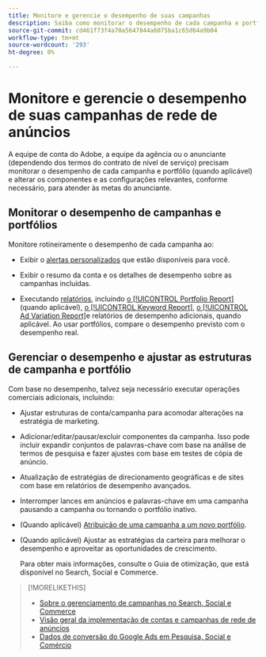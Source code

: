 ```yaml
---
title: Monitore e gerencie o desempenho de suas campanhas
description: Saiba como monitorar o desempenho de cada campanha e portfólio e fazer alterações para atingir suas metas.
source-git-commit: cd461f73f4a70a5647844a6075ba1c65d64a9b04
workflow-type: tm+mt
source-wordcount: '293'
ht-degree: 0%

---
```


# Monitore e gerencie o desempenho de suas campanhas de rede de anúncios

A equipe de conta do Adobe, a equipe da agência ou o anunciante (dependendo dos termos do contrato de nível de serviço) precisam monitorar o desempenho de cada campanha e portfólio (quando aplicável) e alterar os componentes e as configurações relevantes, conforme necessário, para atender às metas do anunciante.

## Monitorar o desempenho de campanhas e portfólios

Monitore rotineiramente o desempenho de cada campanha ao:

* Exibir o [alertas personalizados](/help/search-social-commerce/alerts/alert-view.md) que estão disponíveis para você.

* Exibir o resumo da conta e os detalhes de desempenho sobre as campanhas incluídas.

* Executando [relatórios](/help/search-social-commerce/reports/report-about.md), incluindo [o [!UICONTROL Portfolio Report]](/help/search-social-commerce/reports/management/basic-advanced/portfolio-report.md) (quando aplicável), [o [!UICONTROL Keyword Report]](/help/search-social-commerce/reports/management/basic-advanced/keyword-report.md), [o [!UICONTROL Ad Variation Report]](/help/search-social-commerce/reports/management/basic-advanced/ad-variation-report.md)e relatórios de desempenho adicionais, quando aplicável. Ao usar portfólios, compare o desempenho previsto com o desempenho real.

## Gerenciar o desempenho e ajustar as estruturas de campanha e portfólio

Com base no desempenho, talvez seja necessário executar operações comerciais adicionais, incluindo:

* Ajustar estruturas de conta/campanha para acomodar alterações na estratégia de marketing.

* Adicionar/editar/pausar/excluir componentes da campanha. Isso pode incluir expandir conjuntos de palavras-chave com base na análise de termos de pesquisa e fazer ajustes com base em testes de cópia de anúncio.

* Atualização de estratégias de direcionamento geográficas e de sites com base em relatórios de desempenho avançados.

* Interromper lances em anúncios e palavras-chave em uma campanha pausando a campanha ou tornando o portfólio inativo.

* (Quando aplicável) [Atribuição de uma campanha a um novo portfólio](/help/search-social-commerce/campaign-management/campaign-assign-to-portfolio.md).

* (Quando aplicável) Ajustar as estratégias da carteira para melhorar o desempenho e aproveitar as oportunidades de crescimento.

   Para obter mais informações, consulte o Guia de otimização, que está disponível no Search, Social e Commerce.<!-- verify convention for referencing Optimization Guide here -->

>[!MORELIKETHIS]
>
>* [Sobre o gerenciamento de campanhas no Search, Social e Commerce](campaign-management-about.md)
>* [Visão geral da implementação de contas e campanhas de rede de anúncios](campaign-implemention-overview.md)
>* [Dados de conversão do Google Ads em Pesquisa, Social e Comércio](google-conversion-data.md)

